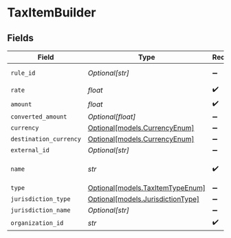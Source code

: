 # TaxItemBuilder


## Fields

| Field                                                              | Type                                                               | Required                                                           | Description                                                        |
| ------------------------------------------------------------------ | ------------------------------------------------------------------ | ------------------------------------------------------------------ | ------------------------------------------------------------------ |
| `rule_id`                                                          | *Optional[str]*                                                    | :heavy_minus_sign:                                                 | The rule ID of the tax item                                        |
| `rate`                                                             | *float*                                                            | :heavy_check_mark:                                                 | N/A                                                                |
| `amount`                                                           | *float*                                                            | :heavy_check_mark:                                                 | N/A                                                                |
| `converted_amount`                                                 | *Optional[float]*                                                  | :heavy_minus_sign:                                                 | N/A                                                                |
| `currency`                                                         | [Optional[models.CurrencyEnum]](../models/currencyenum.md)         | :heavy_minus_sign:                                                 | N/A                                                                |
| `destination_currency`                                             | [Optional[models.CurrencyEnum]](../models/currencyenum.md)         | :heavy_minus_sign:                                                 | N/A                                                                |
| `external_id`                                                      | *Optional[str]*                                                    | :heavy_minus_sign:                                                 | N/A                                                                |
| `name`                                                             | *str*                                                              | :heavy_check_mark:                                                 | Deprecated: use `jurisdiction_type` instead                        |
| `type`                                                             | [Optional[models.TaxItemTypeEnum]](../models/taxitemtypeenum.md)   | :heavy_minus_sign:                                                 | N/A                                                                |
| `jurisdiction_type`                                                | [Optional[models.JurisdictionType]](../models/jurisdictiontype.md) | :heavy_minus_sign:                                                 | N/A                                                                |
| `jurisdiction_name`                                                | *Optional[str]*                                                    | :heavy_minus_sign:                                                 | N/A                                                                |
| `organization_id`                                                  | *str*                                                              | :heavy_check_mark:                                                 | N/A                                                                |